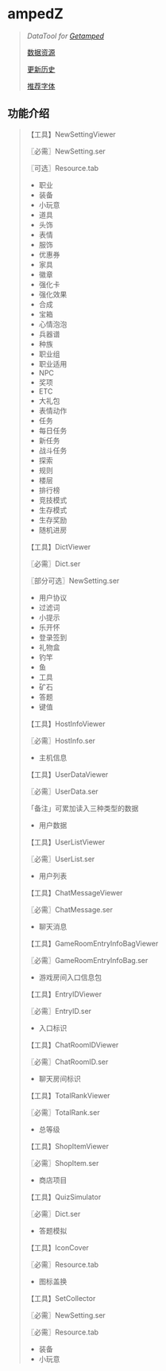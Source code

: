 # ampedZ
>*DataTool for [Getamped](http://bfo.sdo.com/)*
>
>[数据资源](DATARESOURCE.md)
>
>[更新历史](WHATSNEW.md)
>
>[推荐字体](FONTS.md)
>
## 功能介绍
>【工具】NewSettingViewer
>
>〖必需〗NewSetting.ser
>
>〖可选〗Resource.tab
>
>* 职业
>* 装备
>* 小玩意
>* 道具
>* 头饰
>* 表情
>* 服饰
>* 优惠券
>* 家具
>* 徽章
>* 强化卡
>* 强化效果
>* 合成
>* 宝箱
>* 心情泡泡
>* 兵器谱
>* 种族
>* 职业组
>* 职业适用
>* NPC
>* 奖项
>* ETC
>* 大礼包
>* 表情动作
>* 任务
>* 每日任务
>* 新任务
>* 战斗任务
>* 探索
>* 规则
>* 楼层
>* 排行榜
>* 竞技模式
>* 生存模式
>* 生存奖励
>* 随机进房
>
>【工具】DictViewer
>
>〖必需〗Dict.ser
>
>〖部分可选〗NewSetting.ser
>
>* 用户协议
>* 过滤词
>* 小提示
>* 乐开怀
>* 登录签到
>* 礼物盒
>* 钓竿
>* 鱼
>* 工具
>* 矿石
>* 答题
>* 键值
>
>【工具】HostInfoViewer
>
>〖必需〗HostInfo.ser
>
>* 主机信息
>
>【工具】UserDataViewer
>
>〖必需〗UserData.ser
>
>「备注」可累加读入三种类型的数据
>
>* 用户数据
>
>【工具】UserListViewer
>
>〖必需〗UserList.ser
>
>* 用户列表
>
>【工具】ChatMessageViewer
>
>〖必需〗ChatMessage.ser
>
>* 聊天消息
>
>【工具】GameRoomEntryInfoBagViewer
>
>〖必需〗GameRoomEntryInfoBag.ser
>
>* 游戏房间入口信息包
>
>【工具】EntryIDViewer
>
>〖必需〗EntryID.ser
>
>* 入口标识
>
>【工具】ChatRoomIDViewer
>
>〖必需〗ChatRoomID.ser
>
>* 聊天房间标识
>
>【工具】TotalRankViewer
>
>〖必需〗TotalRank.ser
>
>* 总等级
>
>【工具】ShopItemViewer
>
>〖必需〗ShopItem.ser
>
>* 商店项目
>
>【工具】QuizSimulator
>
>〖必需〗Dict.ser
>
>* 答题模拟
>
>【工具】IconCover
>
>〖必需〗Resource.tab
>
>* 图标盖换
>
>【工具】SetCollector
>
>〖必需〗NewSetting.ser
>
>〖必需〗Resource.tab
>
>* 装备
>* 小玩意
>
